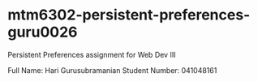 # mtm6302-persistent-preferences-guru0026
Persistent Preferences assignment for Web Dev III

Full Name: Hari Gurusubramanian
Student Number: 041048161
